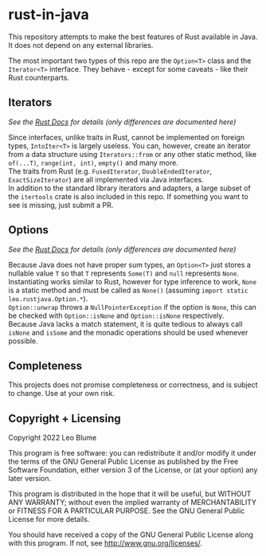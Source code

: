 # rust-in-java

This repository attempts to make the best features of Rust
available in Java. It does not depend on any external libraries.

The most important two types of this repo are the `Option<T>` class and the `Iterator<T>`
interface. They behave - except for some caveats - like their Rust counterparts.

## Iterators

*See the [Rust Docs](https://doc.rust-lang.org/std/iter/index.html) for details (only differences are documented here)*

Since interfaces, unlike traits in Rust, cannot be implemented on foreign types,
`IntoIter<T>` is largely useless. You can, however, create an iterator from a data structure using
`Iterators::from` or any other static method, like `of(...T)`, `range(int, int)`, `empty()`
and many more.  
The traits from Rust (e.g. `FusedIterator`, `DoubleEndedIterator`, `ExactSizeIterator`) are all implemented via Java
interfaces.  
In addition to the standard library iterators and adapters, a large subset of the `itertools` crate
is also included in this repo. If something you want to see is missing, just submit a PR.

## Options

*See the [Rust Docs](https://doc.rust-lang.org/std/option/index.html) for details (only differences are documented
here)*

Because Java does not have proper sum types, an `Option<T>`
just stores a nullable value `T` so that `T` represents `Some(T)` and `null` represents `None`.  
Instantiating works similar to Rust, however for type inference to work, `None` is a static method and must be called
as `None()` (assuming `import static leo.rustjava.Option.*`).  
`Option::unwrap` throws a `NullPointerException` if the option is `None`, this can be checked with `Option::isNone` and
`Option::isNone` respectively.  
Because Java lacks a match statement, it is quite tedious to always call `isNone` and
`isSome` and the monadic operations should be used whenever possible.

## Completeness

This projects does not promise completeness or correctness, and is subject to change. Use at your own risk.

## Copyright + Licensing

Copyright 2022 Leo Blume

This program is free software: you can redistribute it and/or modify
it under the terms of the GNU General Public License as published by
the Free Software Foundation, either version 3 of the License, or
(at your option) any later version.

This program is distributed in the hope that it will be useful,
but WITHOUT ANY WARRANTY; without even the implied warranty of
MERCHANTABILITY or FITNESS FOR A PARTICULAR PURPOSE. See the
GNU General Public License for more details.

You should have received a copy of the GNU General Public License
along with this program. If not, see <http://www.gnu.org/licenses/>.

